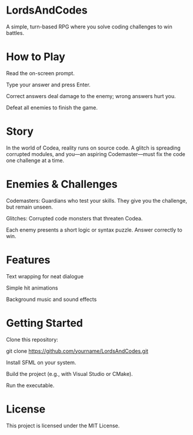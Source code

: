 # LordsAndCodes
A simple, turn-based RPG where you solve coding challenges to win battles.

# How to Play

Read the on-screen prompt.

Type your answer and press Enter.

Correct answers deal damage to the enemy; wrong answers hurt you.

Defeat all enemies to finish the game.

# Story

In the world of Codea, reality runs on source code. A glitch is spreading corrupted modules, and you—an aspiring Codemaster—must fix the code one challenge at a time.

# Enemies & Challenges

Codemasters: Guardians who test your skills. They give you the challenge, but remain unseen.

Glitches: Corrupted code monsters that threaten Codea.

Each enemy presents a short logic or syntax puzzle. Answer correctly to win.

# Features

Text wrapping for neat dialogue

Simple hit animations

Background music and sound effects

# Getting Started

Clone this repository:

git clone https://github.com/yourname/LordsAndCodes.git

Install SFML on your system.

Build the project (e.g., with Visual Studio or CMake).

Run the executable.

# License

This project is licensed under the MIT License.

